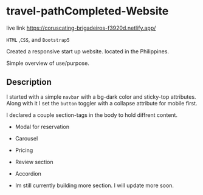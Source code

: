 

# travel-pathCompleted-Website
live link https://coruscating-brigadeiros-f3920d.netlify.app/

 `HTML` ,`CSS`, and `Bootstrap5`

Created a responsive start up website. located in the Philippines.

Simple overview of use/purpose.

## Description 

I started with a simple `navbar` with a bg-dark color and sticky-top attributes. Along with it
I set the `button` toggler with a collapse attribute for mobile first. 

I declared a couple section-tags in the body to hold diffrent content.

* Modal for reservation
* Carousel
* Pricing
* Review section
* Accordion


* Im still currently building more section. I will update more soon.
              

 
   
  
  
